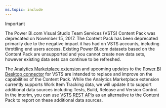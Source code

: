 ```yaml
---
ms.topic: include
---
```


>[!IMPORTANT]  
>The Power BI.com Visual Studio Team Services (VSTS) Content Pack was deprecated on November 15, 2017. The Content Pack has been deprecated primarily due to the negative impact it has had on VSTS accounts, including throttling end users access. Existing Power BI.com datasets based on the Content Pack are unsupported and you cannot create new data sets, however existing data sets can continue to be refreshed.
>
>The [Analytics Marketplace extension](https://marketplace.visualstudio.com/items?itemName=ms.vss-analytics) and upcoming updates to the [Power BI Desktop connector](../powerbi/data-connector-connect.md) for VSTS are intended to replace and improve on the capabilities of the Content Pack. While the Analytics Marketplace extension currently supports Work Item Tracking data, we will update it to support additional data sources including Tests, Build, Release and Version Control. In the interim, you can use [VSTS REST APIs](https://www.visualstudio.com/en-us/docs/integrate/api/overview) as an alternative to the Content Pack to report on these additional data sources.
